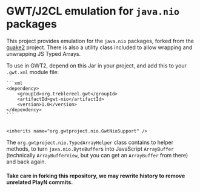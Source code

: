 # GWT/J2CL emulation for `java.nio` packages

This project provides emulation for the `java.nio` packages, forked
from the [quake2](https://code.google.com/archive/p/quake2-gwt-port) project. There is 
also a utility class included to allow wrapping and unwrapping JS
Typed Arrays. 

To use in GWT2, depend on this Jar in your project, and add this to
your `.gwt.xml` module file:

    ```xml
    <dependency>
        <groupId>org.treblereel.gwt</groupId>
        <artifactId>gwt-nio</artifactId>
        <version>1.0</version>
    </dependency>
    ```


    <inherits name="org.gwtproject.nio.GwtNioSupport" />

The `org.gwtproject.nio.TypedArrayHelper` class contains to helper 
methods, to turn `java.nio.ByteBuffer`s into JavaScript `ArrayBuffer` 
(technically `ArrayBufferView`, but you can get an `ArrayBuffer` from 
there) and back again.

#### Take care in forking this repository, we may rewrite history to remove unrelated PlayN commits.